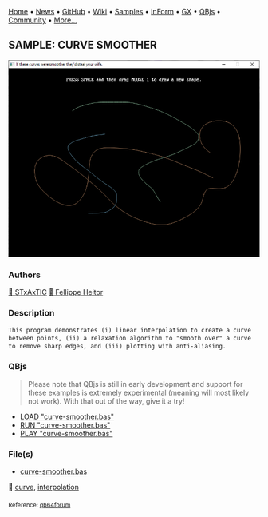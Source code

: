 [Home](https://qb64.com) • [News](../../news.md) • [GitHub](https://github.com/QB64Official/qb64) • [Wiki](https://github.com/QB64Official/qb64/wiki) • [Samples](../../samples.md) • [InForm](../../inform.md) • [GX](../../gx.md) • [QBjs](../../qbjs.md) • [Community](../../community.md) • [More...](../../more.md)

## SAMPLE: CURVE SMOOTHER

![screenshot.png](img/screenshot.png)

### Authors

[🐝 STxAxTIC](../stxaxtic.md) [🐝 Fellippe Heitor](../fellippe-heitor.md) 

### Description

```text
This program demonstrates (i) linear interpolation to create a curve between points, (ii) a relaxation algorithm to "smooth over" a curve to remove sharp edges, and (iii) plotting with anti-aliasing.
```

### QBjs

> Please note that QBjs is still in early development and support for these examples is extremely experimental (meaning will most likely not work). With that out of the way, give it a try!

* [LOAD "curve-smoother.bas"](https://v6p9d9t4.ssl.hwcdn.net/html/5963335/index.html?src=https://qb64.com/samples/curve-smoother/src/curve-smoother.bas)
* [RUN "curve-smoother.bas"](https://v6p9d9t4.ssl.hwcdn.net/html/5963335/index.html?mode=auto&src=https://qb64.com/samples/curve-smoother/src/curve-smoother.bas)
* [PLAY "curve-smoother.bas"](https://v6p9d9t4.ssl.hwcdn.net/html/5963335/index.html?mode=play&src=https://qb64.com/samples/curve-smoother/src/curve-smoother.bas)

### File(s)

* [curve-smoother.bas](src/curve-smoother.bas)

🔗 [curve](../curve.md), [interpolation](../interpolation.md)


<sub>Reference: [qb64forum](https://qb64forum.alephc.xyz/index.php?topic=184.0) </sub>
